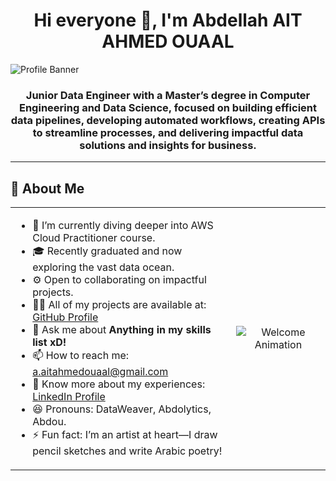 <h1 align="center">Hi everyone 👋, I'm Abdellah AIT AHMED OUAAL</h1>

![Profile Banner](https://raw.githubusercontent.com/abdolytics/abdolytics/main/abdolytics-banner.png)

<h3 align="center">Junior Data Engineer with a Master’s degree in Computer Engineering and Data Science, focused on building efficient data pipelines, developing automated workflows, creating APIs to streamline processes, and delivering impactful data solutions and insights for business.</h3>

<hr/>

## 💫 About Me

<table>
  <tr>
    <td width="70%">
      <ul>
        <li>🌱 I’m currently diving deeper into AWS Cloud Practitioner course.</li>
        <li>🎓 Recently graduated and now exploring the vast data ocean.</li>
        <li>⚙️ Open to collaborating on impactful projects.</li>
        <li>👨‍💻 All of my projects are available at: <a href="https://github.com/abdolytics">GitHub Profile</a></li>
        <li>💬 Ask me about <strong>Anything in my skills list xD!</strong></li>
        <li>📫 How to reach me: <a href="mailto:a.aitahmedouaal@gmail.com">a.aitahmedouaal@gmail.com</a></li></li>
        <li>📄 Know more about my experiences: <a href="https://www.linkedin.com/in/abdellah-ait-ahmed-ouaal">LinkedIn Profile</a></li>
        <li>😆 Pronouns: DataWeaver, Abdolytics, Abdou.</li>
        <li>⚡ Fun fact: I’m an artist at heart—I draw pencil sketches and write Arabic poetry!</li>
      </ul>
    </td>
    <td align="center" width="30%">
      <img src="https://media.giphy.com/media/QTfX9Ejfra3ZmNxh6B/giphy.gif" alt="Welcome Animation"/>
    </td>
  </tr>
</table>




